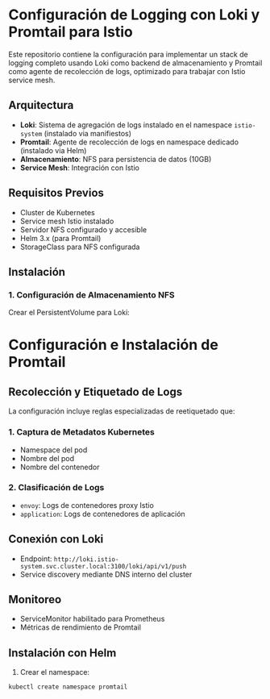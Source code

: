 # Configuración de Logging con Loki y Promtail para Istio

Este repositorio contiene la configuración para implementar un stack de logging completo usando Loki como backend de almacenamiento y Promtail como agente de recolección de logs, optimizado para trabajar con Istio service mesh.

## Arquitectura

- **Loki**: Sistema de agregación de logs instalado en el namespace `istio-system` (instalado via manifiestos)
- **Promtail**: Agente de recolección de logs en namespace dedicado (instalado via Helm)
- **Almacenamiento**: NFS para persistencia de datos (10GB)
- **Service Mesh**: Integración con Istio

## Requisitos Previos

- Cluster de Kubernetes
- Service mesh Istio instalado
- Servidor NFS configurado y accesible
- Helm 3.x (para Promtail)
- StorageClass para NFS configurada

## Instalación

### 1. Configuración de Almacenamiento NFS

Crear el PersistentVolume para Loki:



# Configuración e Instalación de Promtail

## Recolección y Etiquetado de Logs

La configuración incluye reglas especializadas de reetiquetado que:

### 1. Captura de Metadatos Kubernetes
- Namespace del pod
- Nombre del pod 
- Nombre del contenedor

### 2. Clasificación de Logs
- `envoy`: Logs de contenedores proxy Istio
- `application`: Logs de contenedores de aplicación

## Conexión con Loki

- Endpoint: `http://loki.istio-system.svc.cluster.local:3100/loki/api/v1/push`
- Service discovery mediante DNS interno del cluster

## Monitoreo

- ServiceMonitor habilitado para Prometheus
- Métricas de rendimiento de Promtail

## Instalación con Helm

1. Crear el namespace:
```bash
kubectl create namespace promtail





